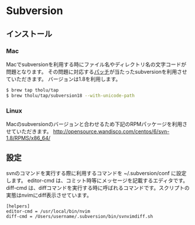 # Subversion

## インストール

### Mac

Macでsubversionを利用する時にファイル名やディレクトリ名の文字コードが問題となります。
その問題に対応する[パッチ](https://github.com/tholu/homebrew-tap)が当たったsubversionを利用させていただきます。
バージョンは1.8を利用します。

``` bash
$ brew tap tholu/tap
$ brew tholu/tap/subversion18 --with-unicode-path
```

### Linux

Macのsubversionのバージョンと合わせるため下記のRPMパッケージを利用させていただきます。
http://opensource.wandisco.com/centos/6/svn-1.8/RPMS/x86_64/

## 設定

svnのコマンドを実行する際に利用するコマンドを ~/.subversion/conf に設定します。
editor-cmd は、コミット時等にメッセージを記載するエディタです。
diff-cmd は、diffコマンドを実行する時に呼ばれるコマンドです。スクリプトの実態はnvimにdiff表示させています。

```
[helpers]
editor-cmd = /usr/local/bin/nvim
diff-cmd = /Users/username/.subversion/bin/svnvimdiff.sh
```
